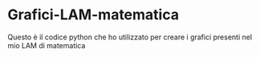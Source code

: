 # Grafici-LAM-matematica
Questo è il codice python che ho utilizzato per creare i grafici presenti nel mio LAM di matematica
